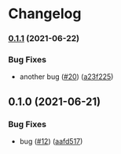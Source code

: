 # Changelog

### [0.1.1](https://www.github.com/noslouch/workflow-debug/compare/foo-v0.1.0...foo-v0.1.1) (2021-06-22)


### Bug Fixes

* another bug ([#20](https://www.github.com/noslouch/workflow-debug/issues/20)) ([a23f225](https://www.github.com/noslouch/workflow-debug/commit/a23f225840ba80c85794a95edafbe58ea08075e6))

## 0.1.0 (2021-06-21)


### Bug Fixes

* bug ([#12](https://www.github.com/noslouch/workflow-debug/issues/12)) ([aafd517](https://www.github.com/noslouch/workflow-debug/commit/aafd517d5ea3dd6444e144843c63e3b42a179520))
